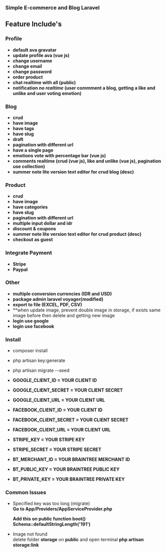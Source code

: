### Simple E-commerce and Blog Laravel

## Feature Include's

### Profile

- **default ava gravatar**
- **update profile ava (vue js)**
- **change username**
- **change email**
- **change password**
- **order product**
- **chat realtime with all (public)**
- **notification _no realtime_ (user commment a blog, getting a like and unlike and user voting emotion)**

### Blog

- **crud**
- **have image**
- **have tags**
- **have slug**
- **draft**
- **pagination with different url**
- **have a single page**
- **emotions vote with percentage bar (vue js)**
- **comments realtime (crud (vue js), like and unlike (vue js), pagination use collection)**
- **summer note lite version text editor for crud blog (desc)**

### Product

- **crud**
- **have image**
- **have categories**
- **have slug**
- **pagination with different url**
- **multiple input dollar and idr**
- **discount & coupons**
- **summer note lite version text editor for crud product (desc)**
- **checkout as guest**

### Integrate Payment

- **Stripe**
- **Paypal**

### Other

- **multiple conversion currencies (IDR and USD)**  
- **package admin laravel voyager(modified)**  
- **export to file (EXCEL, PDF, CSV)**
- **when update image, prevent double image in storage, if exists same image before then delete and getting new image  
- **login use google**  
- **login use facebook**  

### Install

- composer install
- php artisan key:generate
- php artisan migrate --seed

- **GOOGLE_CLIENT_ID = YOUR CLIENT ID**
- **GOOGLE_CLIENT_SECRET = YOUR CLIENT SECRET**
- **GOOGLE_CLIENT_URL = YOUR CLIENT URL**

- **FACEBOOK_CLIENT_ID = YOUR CLIENT ID**
- **FACEBOOK_CLIENT_SECRET = YOUR CLIENT SECRET**
- **FACEBOOK_CLIENT_URL = YOUR CLIENT URL**

- **STRIPE_KEY = YOUR STRIPE KEY**
- **STRIPE_SECRET = YOUR STRIPE SECRET**

- **BT_MERCHANT_ID = YOUR BRAINTREE MERCHANT ID**
- **BT_PUBLIC_KEY = YOUR BRAINTREE PUBLIC KEY**
- **BT_PRIVATE_KEY = YOUR BRAINTREE PRIVATE KEY**

### Common Issues

- Specified key was too long (migrate)  
  **Go to App/Providers/AppServiceProvider.php**

  **Add this on public function boot()**  
  **Schema::defaultStringLength('191')**

- Image not found  
  delete folder **storage** on **public** and open terminal
  **php artisan storage:link**  
